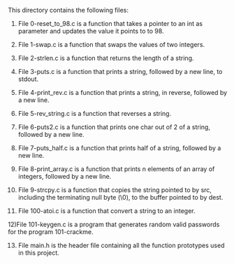 This directory contains the following files:

1) File 0-reset_to_98.c is a function that takes a pointer to an int as parameter and updates the value it points to to 98.

2) File 1-swap.c is a function that swaps the values of two integers.

3) File 2-strlen.c is a function that returns the length of a string.

4) File 3-puts.c is a function that prints a string, followed by a new line, to stdout.

5) File 4-print_rev.c is a function that prints a string, in reverse, followed by a new line.

6) File 5-rev_string.c is a function that reverses a string.

7) File 6-puts2.c is a function that prints one char out of 2 of a string, followed by a new line.

8) File 7-puts_half.c is a function that prints half of a string, followed by a new line.

9) File 8-print_array.c is a function that prints n elements of an array of integers, followed by a new line.

10) File 9-strcpy.c is a function that copies the string pointed to by src, including the terminating null byte (\0), to the buffer pointed to by dest.

11) File 100-atoi.c is a function that convert a string to an integer.

12)File 101-keygen.c is a program that generates random valid passwords for the program 101-crackme.
 
13) File main.h is the header file containing all the function prototypes used in this project. 
